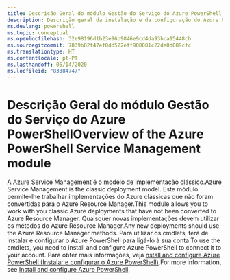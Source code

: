 ```yaml
---
title: Descrição Geral do módulo Gestão do Serviço do Azure PowerShell | Microsoft Docs
description: Descrição geral da instalação e da configuração do Azure PowerShell.
ms.devlang: powershell
ms.topic: conceptual
ms.openlocfilehash: 32e98196d1b23e96b9846e9cd4da93bca15448cb
ms.sourcegitcommit: 7839b82f47ef8dd522eff900081c22de0d089cfc
ms.translationtype: HT
ms.contentlocale: pt-PT
ms.lasthandoff: 05/14/2020
ms.locfileid: "83384747"
---
```

# <a name="overview-of-the-azure-powershell-service-management-module"></a><span data-ttu-id="290ac-103">Descrição Geral do módulo Gestão do Serviço do Azure PowerShell</span><span class="sxs-lookup"><span data-stu-id="290ac-103">Overview of the Azure PowerShell Service Management module</span></span>

<span data-ttu-id="290ac-104">A Azure Service Management é o modelo de implementação clássico.</span><span class="sxs-lookup"><span data-stu-id="290ac-104">Azure Service Management is the classic deployment model.</span></span> <span data-ttu-id="290ac-105">Este módulo permite-lhe trabalhar implementações do Azure clássicas que não foram convertidas para o Azure Resource Manager.</span><span class="sxs-lookup"><span data-stu-id="290ac-105">This module allows you to work with you classic Azure deployments that have not been converted to Azure Resource Manager.</span></span> <span data-ttu-id="290ac-106">Quaisquer novas implementações devem utilizar os métodos do Azure Resource Manager.</span><span class="sxs-lookup"><span data-stu-id="290ac-106">Any new deployments should use the Azure Resource Manager methods.</span></span> <span data-ttu-id="290ac-107">Para utilizar os cmdlets, terá de instalar e configurar o Azure PowerShell para ligá-lo à sua conta.</span><span class="sxs-lookup"><span data-stu-id="290ac-107">To use the cmdlets, you need to install and configure Azure PowerShell to connect it to your account.</span></span> <span data-ttu-id="290ac-108">Para obter mais informações, veja [nstall and configure Azure PowerShell (Instalar e configurar o Azure PowerShell)](install-azure-ps.md).</span><span class="sxs-lookup"><span data-stu-id="290ac-108">For more information, see [Install and configure Azure PowerShell](install-azure-ps.md).</span></span>
